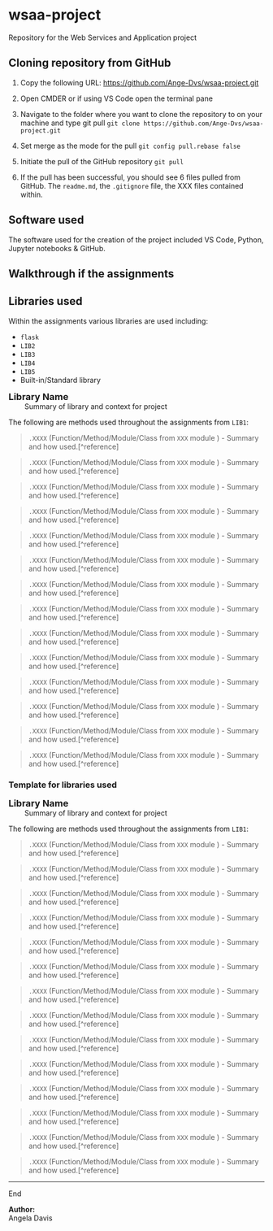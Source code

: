 # wsaa-project
Repository for the Web Services and Application project

## Cloning repository from GitHub

1. Copy the following URL:
https://github.com/Ange-Dvs/wsaa-project.git

2. Open CMDER or if using VS Code open the terminal pane

3. Navigate to the folder where you want to clone the repository to on your machine and type git pull
``git clone https://github.com/Ange-Dvs/wsaa-project.git``

4. Set merge as the mode for the pull
``git config pull.rebase false``

5. Initiate the pull of the GitHub repository
``git pull``

6. If the pull has been successful, you should see 6 files pulled from GitHub. The ``readme.md``, the ``.gitignore`` file, the XXX files contained within.

## Software used
The software used for the creation of the project  included VS Code, Python, Jupyter notebooks & GitHub. 

## Walkthrough if the assignments

## Libraries used 

Within the assignments various libraries are used including: 
- ``flask``
- ``LIB2``
- ``LIB3``
- ``LIB4``
- ``LIB5``
- Built-in/Standard library

<font size="4"><b>Library Name</b></font>   
&nbsp;&nbsp;&nbsp;&nbsp;&nbsp;&nbsp;&nbsp;&nbsp;Summary of library and context for project

The following are methods used throughout the assignments from `LIB1`: 

> ``.XXXX`` (Function/Method/Module/Class from `XXX` module ) - Summary and how used.[^reference]

> ``.XXXX`` (Function/Method/Module/Class from `XXX` module ) - Summary and how used.[^reference]

> ``.XXXX`` (Function/Method/Module/Class from `XXX` module ) - Summary and how used.[^reference]

> ``.XXXX`` (Function/Method/Module/Class from `XXX` module ) - Summary and how used.[^reference]

> ``.XXXX`` (Function/Method/Module/Class from `XXX` module ) - Summary and how used.[^reference]

> ``.XXXX`` (Function/Method/Module/Class from `XXX` module ) - Summary and how used.[^reference]

> ``.XXXX`` (Function/Method/Module/Class from `XXX` module ) - Summary and how used.[^reference]

> ``.XXXX`` (Function/Method/Module/Class from `XXX` module ) - Summary and how used.[^reference]

> ``.XXXX`` (Function/Method/Module/Class from `XXX` module ) - Summary and how used.[^reference]

> ``.XXXX`` (Function/Method/Module/Class from `XXX` module ) - Summary and how used.[^reference]

> ``.XXXX`` (Function/Method/Module/Class from `XXX` module ) - Summary and how used.[^reference]

> ``.XXXX`` (Function/Method/Module/Class from `XXX` module ) - Summary and how used.[^reference]

> ``.XXXX`` (Function/Method/Module/Class from `XXX` module ) - Summary and how used.[^reference]

> ``.XXXX`` (Function/Method/Module/Class from `XXX` module ) - Summary and how used.[^reference]

### Template for libraries used 

<font size="4"><b>Library Name</b></font>   
&nbsp;&nbsp;&nbsp;&nbsp;&nbsp;&nbsp;&nbsp;&nbsp;Summary of library and context for project

The following are methods used throughout the assignments from `LIB1`: 

> ``.XXXX`` (Function/Method/Module/Class from `XXX` module ) - Summary and how used.[^reference]

> ``.XXXX`` (Function/Method/Module/Class from `XXX` module ) - Summary and how used.[^reference]

> ``.XXXX`` (Function/Method/Module/Class from `XXX` module ) - Summary and how used.[^reference]

> ``.XXXX`` (Function/Method/Module/Class from `XXX` module ) - Summary and how used.[^reference]

> ``.XXXX`` (Function/Method/Module/Class from `XXX` module ) - Summary and how used.[^reference]

> ``.XXXX`` (Function/Method/Module/Class from `XXX` module ) - Summary and how used.[^reference]

> ``.XXXX`` (Function/Method/Module/Class from `XXX` module ) - Summary and how used.[^reference]

> ``.XXXX`` (Function/Method/Module/Class from `XXX` module ) - Summary and how used.[^reference]

> ``.XXXX`` (Function/Method/Module/Class from `XXX` module ) - Summary and how used.[^reference]

> ``.XXXX`` (Function/Method/Module/Class from `XXX` module ) - Summary and how used.[^reference]

> ``.XXXX`` (Function/Method/Module/Class from `XXX` module ) - Summary and how used.[^reference]

> ``.XXXX`` (Function/Method/Module/Class from `XXX` module ) - Summary and how used.[^reference]

> ``.XXXX`` (Function/Method/Module/Class from `XXX` module ) - Summary and how used.[^reference]

> ``.XXXX`` (Function/Method/Module/Class from `XXX` module ) - Summary and how used.[^reference]


***
End 

**Author:**   
Angela Davis